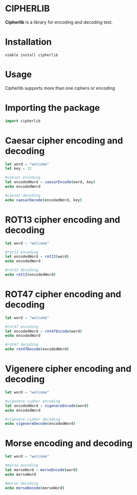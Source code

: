 # CIPHERLIB
**Cipherlib** is a library for encoding and decoding text.

# Installation
```
nimble install cipherlib
```

# Usage
Cipherlib supports more than one ciphers or encoding

# Importing the package
``` nim
import cipherlib
```

# Caesar cipher encoding and decoding
```nim
let word = "welcome"
let key = 12

#caesar encoding
let encodedWord = caesarEncode(word, key)
echo encodedWord

#caesar decoding
echo caesarDecode(encodedWord, key)
```

# ROT13 cipher encoding and decoding
```nim
let word = "welcome"

#rot13 encoding
let encodedWord = rot13(word)
echo encodedWord

#rot13 decoding
echo rot13(encodedWord)
```

# ROT47 cipher encoding and decoding
``` nim
let word = "welcome"

#rot47 encoding
let encodedWord = rot47Encode(word)
echo encodedWord

#rot47 decoding
echo rot47Decode(encodedWord)
```

# Vigenere cipher encoding and decoding
``` nim
let word = "welcome"

#vigenere cipher encoding
let encodedWord = vigenereEncode(word)
echo encodedWord

#vigenere cipher decoding
echo vigenereDecode(encodedWord)
```

# Morse encoding and decoding
```nim
let word = "welcome"

#morse encoding
let morseWord = morseEncode(word)
echo morseWord

#morse decoding
echo morseDecode(morseWord)
```

